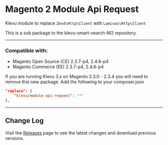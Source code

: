 # Magento 2 Module Api Request

Klevu module to replace `Zend\Http\Client` with `Laminas\Http\Client`

This is a sub package to the klevu-smart-search-M2 repository. 

---
<h3>Compatible with:</h3>
<ul>
<li>Magento Open Source (CE) 2.3.7-p4, 2.4.6-p4</li>
<li>Magento Commerce (EE) 2.3.7-p4, 2.4.6-p4</li>
</ul>

If you are running Klevu 3.x on Magento 2.3.0 - 2.3.4 you will need to remove this new package.
Add the following to your composer.json
```json
"replace": {
    "klevu/module-api-request": "*"
},
```
---
<h2>Change Log</h2>
<p>Visit the <a href="https://github.com/klevu/api-request/releases" target="_blank">Releases</a> page to see the latest changes and download previous versions.</p>
